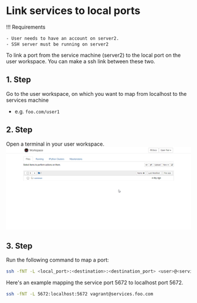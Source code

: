 # Link services to local ports

<!-- prettier-ignore -->
!!! Requirements

<!-- markdownlint-disable MD046 -->

    - User needs to have an account on server2.
    - SSH server must be running on server2

To link a port from the service machine (server2)
to the local port on the user workspace.
You can make a ssh link between these two.

## 1. Step

Go to the user workspace, on which you want to map
from localhost to the services machine

- e.g. `foo.com/user1`

## 2. Step

Open a terminal in your user workspace.
![Open terminal in user workspace](open_terminal_in_workspace.gif)

## 3. Step

Run the following command to map a port:

```sh
ssh -fNT -L <local_port>:<destination>:<destination_port> <user>@<services.server.com>

```

Here's an example mapping the service port 5672 to localhost port 5672.

```sh
ssh -fNT -L 5672:localhost:5672 vagrant@services.foo.com
```
